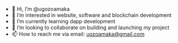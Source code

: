 - 👋 Hi, I’m @ugozoamaka
- 👀 I’m interested in website, software and blockchain development
- 🌱 I’m currently learning dapp development
- 💞️ I’m looking to collaborate on building and launching my project
- 📫 How to reach me via email: uozoamaka@gmail.com

<!---
ugozoamaka/ugozoamaka is a ✨ special ✨ repository because its `README.md` (this file) appears on your GitHub profile.
You can click the Preview link to take a look at your changes.
--->
